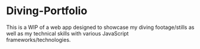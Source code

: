 # Diving-Portfolio
This is a WIP of a web app designed to showcase my diving footage/stills as well as my technical skills with various JavaScript frameworks/technologies.
